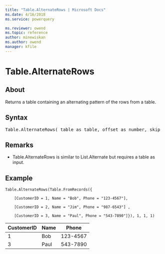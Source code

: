 ```yaml
---
title: "Table.AlternateRows | Microsoft Docs"
ms.date: 4/16/2018
ms.service: powerquery

ms.reviewer: owend
ms.topic: reference
author: minewiskan
ms.author: owend
manager: kfile
---
```

# Table.AlternateRows

  
## About  
Returns a table containing an alternating pattern of the rows from a table.  
  
## Syntax

<pre>
Table.AlternateRows( table as table, offset as number, skip as number, take as number) as table </pre>
  
## <a name="__toc360789469"></a>Remarks  
  
-   Table.AlternateRows is similar to List.Alternate but requires a table as input.  
  
## Example  
  
```powerquery-m
Table.AlternateRows(Table.FromRecords({  
  
    [CustomerID = 1, Name = "Bob", Phone = "123-4567"],  
  
    [CustomerID = 2, Name = "Jim", Phone = "987-6543"] ,  
  
    [CustomerID = 3, Name = "Paul", Phone = "543-7890"]}), 1, 1, 1)  
```  
  
|CustomerID|Name|Phone|  
|--------------|--------|---------|  
|1|Bob|123-4567|  
|3|Paul|543-7890|  
  
